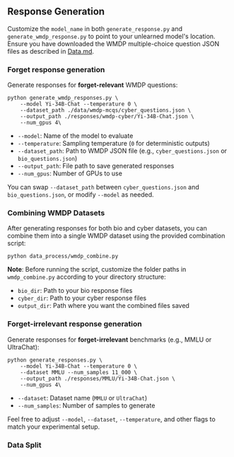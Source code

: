 ## Response Generation

Customize the `model_name` in both `generate_response.py` and `generate_wmdp_response.py` to point to your unlearned model's location. Ensure you have downloaded the WMDP multiple-choice question JSON files as described in [Data.md](./Data.md).

### Forget response generation

Generate responses for **forget-relevant** WMDP questions:

```
python generate_wmdp_responses.py \
    --model Yi-34B-Chat --temperature 0 \
    --dataset_path ./data/wmdp-mcqs/cyber_questions.json \
    --output_path ./responses/wmdp-cyber/Yi-34B-Chat.json \
    --num_gpus 4\
```
- `--model`: Name of the model to evaluate  
- `--temperature`: Sampling temperature (`0` for deterministic outputs)  
- `--dataset_path`: Path to WMDP JSON file (e.g., `cyber_questions.json` or `bio_questions.json`)  
- `--output_path`: File path to save generated responses  
- `--num_gpus`: Number of GPUs to use  

You can swap `--dataset_path` between `cyber_questions.json` and `bio_questions.json`, or modify `--model` as needed.  

### Combining WMDP Datasets

After generating responses for both bio and cyber datasets, you can combine them into a single WMDP dataset using the provided combination script:

```
python data_process/wmdp_combine.py
```

**Note**: Before running the script, customize the folder paths in `wmdp_combine.py` according to your directory structure:
- `bio_dir`: Path to your bio response files
- `cyber_dir`: Path to your cyber response files  
- `output_dir`: Path where you want the combined files saved

### Forget-irrelevant response generation

Generate responses for **forget-irrelevant** benchmarks (e.g., MMLU or UltraChat):

```
python generate_responses.py \
    --model Yi-34B-Chat --temperature 0 \
    --dataset MMLU --num_samples 11_000 \
    --output_path ./responses/MMLU/Yi-34B-Chat.json \
    --num_gpus 4\
```
- `--dataset`: Dataset name (`MMLU` or `UltraChat`)  
- `--num_samples`: Number of samples to generate  

Feel free to adjust `--model`, `--dataset`, `--temperature`, and other flags to match your experimental setup.  

### Data Split